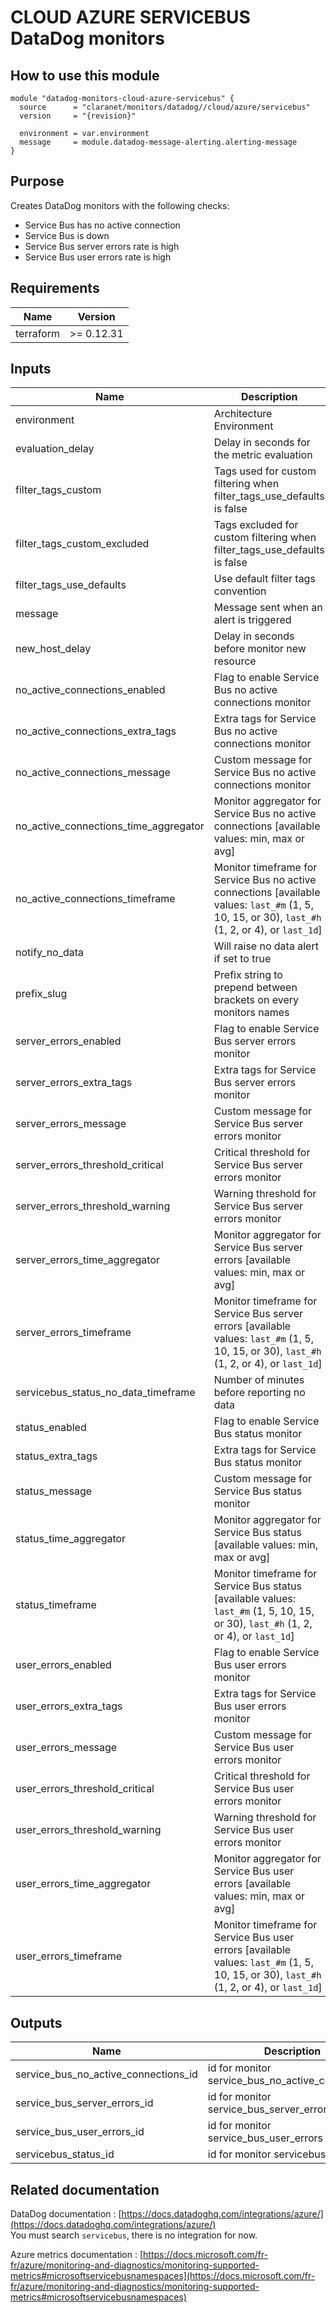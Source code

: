 # CLOUD AZURE SERVICEBUS DataDog monitors

## How to use this module

```hcl
module "datadog-monitors-cloud-azure-servicebus" {
  source      = "claranet/monitors/datadog//cloud/azure/servicebus"
  version     = "{revision}"

  environment = var.environment
  message     = module.datadog-message-alerting.alerting-message
}

```

## Purpose

Creates DataDog monitors with the following checks:

- Service Bus has no active connection
- Service Bus is down
- Service Bus server errors rate is high
- Service Bus user errors rate is high

## Requirements

| Name | Version |
|------|---------|
| terraform | >= 0.12.31 |

## Inputs

| Name | Description | Type | Default | Required |
|------|-------------|------|---------|:--------:|
| environment | Architecture Environment | `string` | n/a | yes |
| evaluation\_delay | Delay in seconds for the metric evaluation | `number` | `900` | no |
| filter\_tags\_custom | Tags used for custom filtering when filter\_tags\_use\_defaults is false | `string` | `"*"` | no |
| filter\_tags\_custom\_excluded | Tags excluded for custom filtering when filter\_tags\_use\_defaults is false | `string` | `""` | no |
| filter\_tags\_use\_defaults | Use default filter tags convention | `string` | `"true"` | no |
| message | Message sent when an alert is triggered | `any` | n/a | yes |
| new\_host\_delay | Delay in seconds before monitor new resource | `number` | `300` | no |
| no\_active\_connections\_enabled | Flag to enable Service Bus no active connections monitor | `string` | `"true"` | no |
| no\_active\_connections\_extra\_tags | Extra tags for Service Bus no active connections monitor | `list(string)` | `[]` | no |
| no\_active\_connections\_message | Custom message for Service Bus no active connections monitor | `string` | `""` | no |
| no\_active\_connections\_time\_aggregator | Monitor aggregator for Service Bus no active connections [available values: min, max or avg] | `string` | `"max"` | no |
| no\_active\_connections\_timeframe | Monitor timeframe for Service Bus no active connections [available values: `last_#m` (1, 5, 10, 15, or 30), `last_#h` (1, 2, or 4), or `last_1d`] | `string` | `"last_5m"` | no |
| notify\_no\_data | Will raise no data alert if set to true | `bool` | `true` | no |
| prefix\_slug | Prefix string to prepend between brackets on every monitors names | `string` | `""` | no |
| server\_errors\_enabled | Flag to enable Service Bus server errors monitor | `string` | `"true"` | no |
| server\_errors\_extra\_tags | Extra tags for Service Bus server errors monitor | `list(string)` | `[]` | no |
| server\_errors\_message | Custom message for Service Bus server errors monitor | `string` | `""` | no |
| server\_errors\_threshold\_critical | Critical threshold for Service Bus server errors monitor | `number` | `90` | no |
| server\_errors\_threshold\_warning | Warning threshold for Service Bus server errors monitor | `number` | `50` | no |
| server\_errors\_time\_aggregator | Monitor aggregator for Service Bus server errors [available values: min, max or avg] | `string` | `"min"` | no |
| server\_errors\_timeframe | Monitor timeframe for Service Bus server errors [available values: `last_#m` (1, 5, 10, 15, or 30), `last_#h` (1, 2, or 4), or `last_1d`] | `string` | `"last_5m"` | no |
| servicebus\_status\_no\_data\_timeframe | Number of minutes before reporting no data | `string` | `10` | no |
| status\_enabled | Flag to enable Service Bus status monitor | `string` | `"true"` | no |
| status\_extra\_tags | Extra tags for Service Bus status monitor | `list(string)` | `[]` | no |
| status\_message | Custom message for Service Bus status monitor | `string` | `""` | no |
| status\_time\_aggregator | Monitor aggregator for Service Bus status [available values: min, max or avg] | `string` | `"max"` | no |
| status\_timeframe | Monitor timeframe for Service Bus status [available values: `last_#m` (1, 5, 10, 15, or 30), `last_#h` (1, 2, or 4), or `last_1d`] | `string` | `"last_5m"` | no |
| user\_errors\_enabled | Flag to enable Service Bus user errors monitor | `string` | `"true"` | no |
| user\_errors\_extra\_tags | Extra tags for Service Bus user errors monitor | `list(string)` | `[]` | no |
| user\_errors\_message | Custom message for Service Bus user errors monitor | `string` | `""` | no |
| user\_errors\_threshold\_critical | Critical threshold for Service Bus user errors monitor | `number` | `90` | no |
| user\_errors\_threshold\_warning | Warning threshold for Service Bus user errors monitor | `number` | `50` | no |
| user\_errors\_time\_aggregator | Monitor aggregator for Service Bus user errors [available values: min, max or avg] | `string` | `"min"` | no |
| user\_errors\_timeframe | Monitor timeframe for Service Bus user errors [available values: `last_#m` (1, 5, 10, 15, or 30), `last_#h` (1, 2, or 4), or `last_1d`] | `string` | `"last_5m"` | no |

## Outputs

| Name | Description |
|------|-------------|
| service\_bus\_no\_active\_connections\_id | id for monitor service\_bus\_no\_active\_connections |
| service\_bus\_server\_errors\_id | id for monitor service\_bus\_server\_errors |
| service\_bus\_user\_errors\_id | id for monitor service\_bus\_user\_errors |
| servicebus\_status\_id | id for monitor servicebus\_status |

## Related documentation

DataDog documentation : [https://docs.datadoghq.com/integrations/azure/](https://docs.datadoghq.com/integrations/azure/)  
You must search `servicebus`, there is no integration for now.

Azure metrics documentation : [https://docs.microsoft.com/fr-fr/azure/monitoring-and-diagnostics/monitoring-supported-metrics#microsoftservicebusnamespaces](https://docs.microsoft.com/fr-fr/azure/monitoring-and-diagnostics/monitoring-supported-metrics#microsoftservicebusnamespaces)

